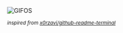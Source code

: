 <div align="justify">
<picture>
    <source media="(prefers-color-scheme: dark)" srcset="https://i.ibb.co/zTxqWNs4/output-gif.gif">
    <source media="(prefers-color-scheme: light)" srcset="https://i.ibb.co/zTxqWNs4/output-gif.gif">
    <img alt="GIFOS" src="https://i.ibb.co/zTxqWNs4/output-gif.gif">
</picture>

<sub><i>inspired from [x0rzavi/github-readme-terminal](https://github.com/x0rzavi/github-readme-terminal)</i></sub>

</div>

<!-- Image deletion URL: https://ibb.co/B530HwLC/2796701e403fc0afaa9eef2f24c5043c -->